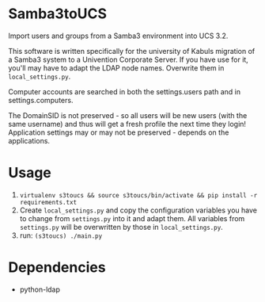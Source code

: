 Samba3toUCS
===========

Import users and groups from a Samba3 environment into UCS 3.2.

This software is written specifically for the university of Kabuls migration of a Samba3 system to a Univention
 Corporate Server. If you have use for it, you'll may have to adapt the LDAP node names. Overwrite them in 
 `local_settings.py`.

Computer accounts are searched in both the settings.users path and in settings.computers.

The DomainSID is not preserved - so all users will be new users (with the same username) and thus will get a fresh 
profile the next time they login! Application settings may or may not be preserved - depends on the applications.

Usage
=====

1. `virtualenv s3toucs && source s3toucs/bin/activate && pip install -r requirements.txt`
2. Create `local_settings.py` and copy the configuration variables you have to change from `settings.py` into it and 
adapt them. All variables from `settings.py` will be overwritten by those in `local_settings.py`.
3. run: `(s3toucs) ./main.py`

Dependencies
============

- python-ldap
